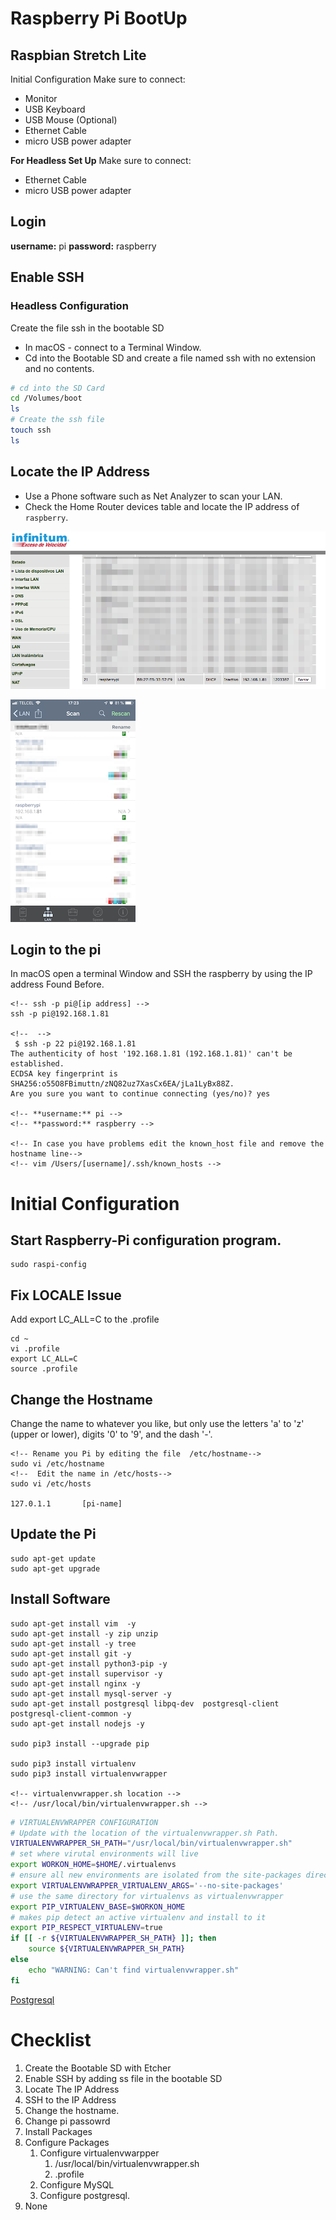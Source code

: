 # Raspberry Pi BootUp

## Raspbian Stretch Lite 

Initial Configuration
Make sure to connect:
* Monitor
* USB Keyboard
* USB Mouse (Optional)
* Ethernet Cable
* micro USB power adapter

**For Headless Set Up**
Make sure to connect:
* Ethernet Cable
* micro USB power adapter

## Login

**username:** pi
**password:** raspberry

## Enable SSH
### Headless Configuration
Create the file ssh in the bootable SD
* In macOS - connect to a Terminal Window.
* Cd into the Bootable SD and create a file named ssh with no extension and no contents.
```bash
# cd into the SD Card
cd /Volumes/boot 
ls
# Create the ssh file
touch ssh
ls
```

## Locate the IP Address
* Use a Phone software such as Net Analyzer to scan your LAN.
* Check the Home Router devices table and locate the IP address of `raspberry`.

![Router Table](assets/img/00routerip.png)

![iPhone's Network Analyzer](assets/img/01iphoneip.png)

## Login to the pi
In macOS open a terminal Window and SSH the raspberry by using the IP address Found Before.

```console
<!-- ssh -p pi@[ip address] -->
ssh -p pi@192.168.1.81

<!--  -->
 $ ssh -p 22 pi@192.168.1.81
The authenticity of host '192.168.1.81 (192.168.1.81)' can't be established.
ECDSA key fingerprint is SHA256:o55O8FBimuttn/zNQ82uz7XasCx6EA/jLa1LyBx88Z.
Are you sure you want to continue connecting (yes/no)? yes

<!-- **username:** pi -->
<!-- **password:** raspberry -->

<!-- In case you have problems edit the known_host file and remove the hostname line-->
<!-- vim /Users/[username]/.ssh/known_hosts -->
```

# Initial Configuration
## Start Raspberry-Pi configuration program.
```console
sudo raspi-config
```
## Fix LOCALE Issue
Add export LC_ALL=C to the .profile
```console
cd ~
vi .profile
export LC_ALL=C
source .profile
```

## Change the Hostname
Change the name to whatever you like, but only use the letters 'a' to 'z' (upper or lower), digits '0' to '9', and the dash '-'.

```console
<!-- Rename you Pi by editing the file  /etc/hostname-->
sudo vi /etc/hostname
<!--  Edit the name in /etc/hosts-->
sudo vi /etc/hosts

127.0.1.1       [pi-name]
```

## Update the Pi
```console
sudo apt-get update
sudo apt-get upgrade
```

## Install Software
```console
sudo apt-get install vim  -y
sudo apt-get install -y zip unzip
sudo apt-get install -y tree
sudo apt-get install git -y
sudo apt-get install python3-pip -y
sudo apt-get install supervisor -y
sudo apt-get install nginx -y
sudo apt-get install mysql-server -y
sudo apt-get install postgresql libpq-dev  postgresql-client postgresql-client-common -y
sudo apt-get install nodejs -y

sudo pip3 install --upgrade pip

sudo pip3 install virtualenv
sudo pip3 install virtualenvwrapper

<!-- virtualenvwrapper.sh location -->
<!-- /usr/local/bin/virtualenvwrapper.sh -->

```

```bash
# VIRTUALENVWRAPPER CONFIGURATION
# Update with the location of the virtualenvwrapper.sh Path.
VIRTUALENVWRAPPER_SH_PATH="/usr/local/bin/virtualenvwrapper.sh"
# set where virutal environments will live
export WORKON_HOME=$HOME/.virtualenvs
# ensure all new environments are isolated from the site-packages directory
export VIRTUALENVWRAPPER_VIRTUALENV_ARGS='--no-site-packages'
# use the same directory for virtualenvs as virtualenvwrapper
export PIP_VIRTUALENV_BASE=$WORKON_HOME
# makes pip detect an active virtualenv and install to it
export PIP_RESPECT_VIRTUALENV=true
if [[ -r ${VIRTUALENVWRAPPER_SH_PATH} ]]; then
    source ${VIRTUALENVWRAPPER_SH_PATH}
else
    echo "WARNING: Can't find virtualenvwrapper.sh"
fi
```



 [Postgresql](https://opensource.com/article/17/10/set-postgres-database-your-raspberry-pi)

# Checklist

1. Create the Bootable SD with Etcher
2. Enable SSH by adding ss file in the bootable SD
3. Locate The IP Address
4. SSH to the IP Address
5. Change the hostname.
6. Change pi passowrd
7. Install Packages
8. Configure Packages
    1. Configure virtualenvwarpper
        1. /usr/local/bin/virtualenvwrapper.sh
        2. .profile
    2. Configure MySQL
    3. Configure postgresql. 
9. None

